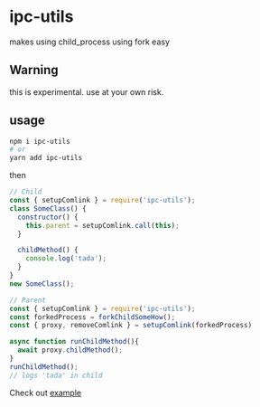 # ipc-utils

makes using child_process using fork easy

## Warning

this is experimental. use at your own risk.

## usage

```bash
npm i ipc-utils
# or
yarn add ipc-utils
```

then

```js
// Child
const { setupComlink } = require('ipc-utils');
class SomeClass() {
  constructor() {
    this.parent = setupComlink.call(this);
  }

  childMethod() {
    console.log('tada');
  }
}
new SomeClass();

// Parent
const { setupComlink } = require('ipc-utils');
const forkedProcess = forkChildSomeHow();
const { proxy, removeComlink } = setupComlink(forkedProcess)

async function runChildMethod(){
  await proxy.childMethod();
}
runChildMethod();
// logs 'tada' in child


```

Check out [example](https://github.com/jd1378/ipc-utils/blob/master/examples/example1.js)
  